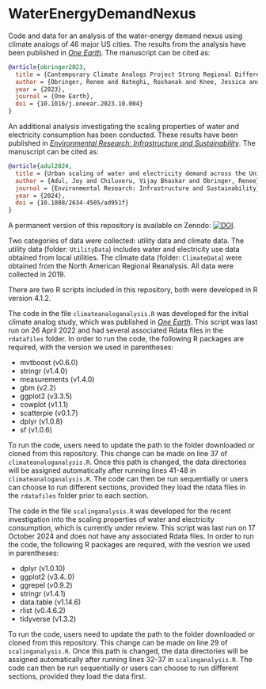 # WaterEnergyDemandNexus

Code and data for an analysis of the water-energy demand nexus using climate analogs of 46 major US cities. The results from the analysis have been published in [_One Earth_](https://doi.org/10.1016/j.oneear.2023.10.004). The manuscript can be cited as:

```bibtex
@article{obringer2023,
  title = {Contemporary Climate Analogs Project Strong Regional Differences in the Future Water and Electricity Demand across {{US}} Cities},
  author = {Obringer, Renee and Nateghi, Roshanak and Knee, Jessica and Madani, Kaveh and Kumar, Rohini},
  year = {2023},
  journal = {One Earth},
  doi = {10.1016/j.oneear.2023.10.004}
}
```

An additional analysis investigating the scaling properties of water and electricity consumption has been conducted. These results have been published in [_Environmental Research: Infrastructure and Sustainability_](https://doi.org/10.1016/j.oneear.2023.10.004). The manuscript can be cited as:

```bibtex
@article{adul2024,
  title = {Urban scaling of water and electricity demand across the United States},
  author = {Adul, Joy and Chiluveru, Vijay Bhaskar and Obringer, Renee},
  journal = {Environmental Research: Infrastructure and Sustainability},
  year = {2024},
  doi = {10.1088/2634-4505/ad951f}
}
```

A permanent version of this repository is available on Zenodo: [![DOI](https://zenodo.org/badge/484154465.svg)](https://zenodo.org/badge/latestdoi/484154465).

Two categories of data were collected: utility data and climate data. The utility data (folder: `UtilityData`) includes water and electricity use data obtained from local utilities. The climate data (folder: `ClimateData`) were obtained from the North American Regional Reanalysis. All data were collected in 2019.

There are two R scripts included in this repository, both were developed in R version 4.1.2. 

The code in the file `climateanaloganalysis.R` was developed for the initial climate analog study, which was published in [_One Earth_](https://doi.org/10.1016/j.oneear.2023.10.004). This script was last run on 26 April 2022 and had several associated Rdata files in the `rdatafiles` folder. In order to run the code, the following R packages are required, with the version we used in parentheses: 

*  mvtboost (v0.6.0) 
*  stringr (v1.4.0)
*  measurements (v1.4.0)
*  gbm (v2.2)
*  ggplot2 (v3.3.5)
*  cowplot (v1.1.1)
*  scatterpie (v0.1.7)
*  dplyr (v1.0.8)
*  sf (v1.0.6)

To run the code, users need to update the path to the folder downloaded or cloned from this repository. This change can be made on line 37 of `climateanaloganalysis.R`. Once this path is changed, the data directories will be assigned automatically after running lines 41-48 in `climateanaloganalysis.R`. The code can then be run sequentially or users can choose to run different sections, provided they load the rdata files in the `rdatafiles` folder prior to each section. 

The code in the file `scalinganalysis.R` was developed for the recent investigation into the scaling properties of water and electricity consumption, which is currently under review. This script was last run on 17 October 2024 and does not have any associated Rdata files. In order to run the code, the following R packages are required, with the vesrion we used in parentheses: 

* dplyr (v1.0.10)
* ggplot2 (v3.4..0)
* ggrepel (v0.9.2)
* stringr (v1.4.1)
* data.table (v1.14.6)
* rlist (v0.4.6.2)
* tidyverse (v1.3.2)
  
To run the code, users need to update the path to the folder downloaded or cloned from this repository. This change can be made on line 29 of `scalinganalysis.R`. Once this path is changed, the data directories will be assigned automatically after running lines 32-37 in `scalinganalysis.R`. The code can then be run sequentially or users can choose to run different sections, provided they load the data first.
